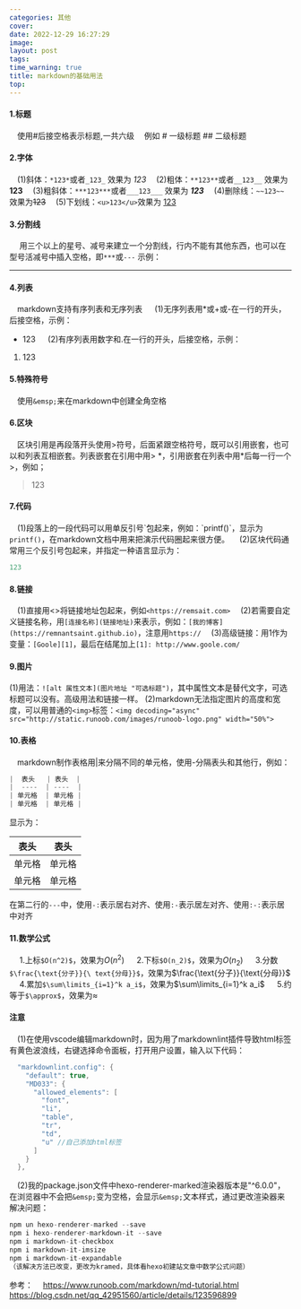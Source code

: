```yaml
---
categories: 其他
cover: 
date: 2022-12-29 16:27:29
image: 
layout: post
tags: 
time_warning: true
title: markdown的基础用法
top: 
---
```


#### 1.标题
&emsp;使用#后接空格表示标题,一共六级
&emsp;例如 # 一级标题 ## 二级标题  
#### 2.字体
&emsp;(1)斜体：`*123*`或者`_123_` 效果为 *123*
&emsp;(2)粗体：`**123**`或者`__123__` 效果为 **123**
&emsp;(3)粗斜体：`***123***`或者`___123___` 效果为 ***123***
&emsp;(4)删除线：`~~123~~`效果为~~123~~
&emsp;(5)下划线：`<u>123</u>`效果为 <u>123</u>

#### 3.分割线
&emsp; 用三个以上的星号、减号来建立一个分割线，行内不能有其他东西，也可以在型号活减号中插入空格，即`***`或`---`
示例：
***
#### 4.列表
&emsp;markdown支持有序列表和无序列表
&emsp; (1)无序列表用*或+或-在一行的开头，后接空格，示例：
* 123
&emsp; (2)有序列表用数字和.在一行的开头，后接空格，示例：
1. 123
#### 5.特殊符号
&emsp;使用`&emsp;`来在markdown中创建全角空格
#### 6.区块
&emsp;区块引用是再段落开头使用>符号，后面紧跟空格符号，既可以引用嵌套，也可以和列表互相嵌套。列表嵌套在引用中用> \*，引用嵌套在列表中用*后每一行一个>，例如；
> 123

#### 7.代码
&emsp;(1)段落上的一段代码可以用单反引号\`包起来，例如：\`printf()\`，显示为`printf()`，在markdown文档中用来把演示代码圈起来很方便。
&emsp;(2)区块代码通常用三个反引号包起来，并指定一种语言显示为：
```c++
123
```
#### 8.链接
&emsp;(1)直接用<>将链接地址包起来，例如`<https://remsait.com>`
&emsp;(2)若需要自定义链接名称，用`[连接名称](链接地址)`来表示，例如：`[我的博客](https://remnantsaint.github.io)`，注意用`https://`
&emsp;(3)高级链接：用1作为变量：`[Goole][1]`，最后在结尾加上`[1]: http://www.goole.com/`
#### 9.图片
(1)用法：`![alt 属性文本](图片地址 "可选标题")`，其中属性文本是替代文字，可选标题可以没有。高级用法和链接一样。
(2)markdown无法指定图片的高度和宽度，可以用普通的`<img>`标签：`<img decoding="async" src="http://static.runoob.com/images/runoob-logo.png" width="50%">`

#### 10.表格
&emsp;markdown制作表格用|来分隔不同的单元格，使用-分隔表头和其他行，例如：
```c++
|  表头   | 表头  |
|  ----  | ----  |
| 单元格  | 单元格 |
| 单元格  | 单元格 |
```
显示为：

|  表头   | 表头  |
|  ----  | ----  |
| 单元格  | 单元格 |
| 单元格  | 单元格 |

在第二行的`---`中，使用`-:`表示居右对齐、使用`:-`表示居左对齐、使用`:-:`表示居中对齐
#### 11.数学公式
&emsp; 1.上标`$O(n^2)$`，效果为$O(n^2)$
&emsp; 2.下标`$O(n_2)$`，效果为$O(n_2)$
&emsp; 3.分数`$\frac{\text{分子}}{\ text{分母}}$`，效果为$\frac{\text{分子}}{\text{分母}}$
&emsp; 4.累加`$\sum\limits_{i=1}^k a_i$`，效果为$\sum\limits_{i=1}^k a_i$ 
&emsp; 5.约等于`$\approx$`，效果为$\approx$


#### 注意
&emsp;(1)在使用vscode编辑markdown时，因为用了markdownlint插件导致html标签有黄色波浪线，右键选择命令面板，打开用户设置，输入以下代码：
```c++
  "markdownlint.config": {
    "default": true,
    "MD033": {
      "allowed_elements": [
        "font",
        "li",
        "table",
        "tr",
        "td",
        "u" //自己添加html标签
      ]
    }
  },
```
&emsp;(2)我的package.json文件中hexo-renderer-marked渲染器版本是"^6.0.0"，在浏览器中不会把`&emsp;`变为空格，会显示`&emsp;`文本样式，通过更改渲染器来解决问题：
```python
npm un hexo-renderer-marked --save
npm i hexo-renderer-markdown-it --save
npm i markdown-it-checkbox
npm i markdown-it-imsize
npm i markdown-it-expandable
（该解决方法已改变，更改为kramed，具体看hexo初建站文章中数学公式问题）
```
参考：
&emsp;<https://www.runoob.com/markdown/md-tutorial.html>
&emsp;<https://blog.csdn.net/qq_42951560/article/details/123596899>